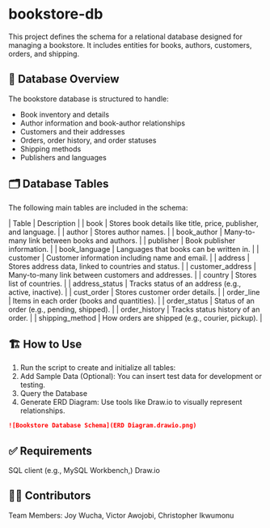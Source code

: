 # bookstore-db
This project defines the schema for a relational database designed for managing a bookstore. It includes entities for books, authors, customers, orders, and shipping.

## 📁 Database Overview

The bookstore database is structured to handle:
- Book inventory and details
- Author information and book-author relationships
- Customers and their addresses
- Orders, order history, and order statuses
- Shipping methods
- Publishers and languages

## 🗂️ Database Tables

The following main tables are included in the schema:

| Table | Description |
| book | Stores book details like title, price, publisher, and language. |
| author | Stores author names. |
| book_author | Many-to-many link between books and authors. |
| publisher | Book publisher information. |
| book_language | Languages that books can be written in. |
| customer | Customer information including name and email. |
| address | Stores address data, linked to countries and status. |
| customer_address | Many-to-many link between customers and addresses. |
| country | Stores list of countries. |
| address_status | Tracks status of an address (e.g., active, inactive). |
| cust_order | Stores customer order details. |
| order_line | Items in each order (books and quantities). |
| order_status | Status of an order (e.g., pending, shipped). |
| order_history | Tracks status history of an order. |
| shipping_method | How orders are shipped (e.g., courier, pickup). |

## 🏗️ How to Use
1. Run the script to create and initialize all tables:
2. Add Sample Data (Optional): You can insert test data for development or testing.
3. Query the Database
4. Generate ERD Diagram: Use tools like Draw.io to visually represent relationships.

```markdown
![Bookstore Database Schema](ERD Diagram.drawio.png)
```
## ✅ Requirements
SQL client (e.g., MySQL Workbench,)
Draw.io
## 🧑‍💻 Contributors
Team Members: Joy Wucha, Victor Awojobi, Christopher Ikwumonu 

